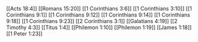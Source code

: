 [[Acts 18:4]]
[[Romans 15:20]]
[[1 Corinthians 3:6]]
[[1 Corinthians 3:10]]
[[1 Corinthians 9:1]]
[[1 Corinthians 9:12]]
[[1 Corinthians 9:14]]
[[1 Corinthians 9:18]]
[[1 Corinthians 9:23]]
[[2 Corinthians 3:1]]
[[Galatians 4:19]]
[[2 Timothy 4:3]]
[[Titus 1:4]]
[[Philemon 1:10]]
[[Philemon 1:19]]
[[James 1:18]]
[[1 Peter 1:23]]
